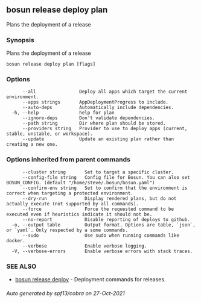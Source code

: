 ## bosun release deploy plan

Plans the deployment of a release

### Synopsis

Plans the deployment of a release

```
bosun release deploy plan [flags]
```

### Options

```
      --all                Deploy all apps which target the current environment.
      --apps strings       AppDeploymentProgress to include.
      --auto-deps          Automatically include dependencies.
  -h, --help               help for plan
      --ignore-deps        Don't validate dependencies.
      --path string        Dir where plan should be stored.
      --providers string   Provider to use to deploy apps (current, stable, unstable, or workspace).
      --update             Update an existing plan rather than creating a new one.
```

### Options inherited from parent commands

```
      --cluster string       Set to target a specific cluster.
      --config-file string   Config file for Bosun. You can also set BOSUN_CONFIG. (default "/home/steve/.bosun/bosun.yaml")
      --confirm-env string   Set to confirm that the environment is correct when targeting a protected environment.
      --dry-run              Display rendered plans, but do not actually execute (not supported by all commands).
      --force                Force the requested command to be executed even if heuristics indicate it should not be.
      --no-report            Disable reporting of deploys to github.
  -o, --output table         Output format. Options are table, `json`, or `yaml`. Only respected by a some commands.
      --sudo                 Use sudo when running commands like docker.
      --verbose              Enable verbose logging.
  -V, --verbose-errors       Enable verbose errors with stack traces.
```

### SEE ALSO

* [bosun release deploy](bosun_release_deploy.md)	 - Deployment commands for releases.

###### Auto generated by spf13/cobra on 27-Oct-2021
